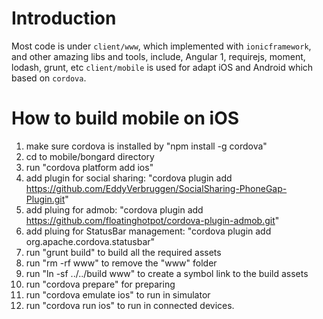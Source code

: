 # Introduction
Most code is under `client/www`,  which implemented with `ionicframework`, and other amazing libs and tools, include, Angular 1, requirejs, moment, lodash, grunt, etc
`client/mobile` is used for adapt iOS and Android which based on `cordova`.

# How to build mobile on iOS
1. make sure cordova is installed by "npm install -g cordova"
2. cd to mobile/bongard directory
3. run "cordova platform add ios"
4. add plugin for social sharing: "cordova plugin add https://github.com/EddyVerbruggen/SocialSharing-PhoneGap-Plugin.git"
5. add pluing for admob: "cordova plugin add https://github.com/floatinghotpot/cordova-plugin-admob.git"
6. add pluing for StatusBar management: "cordova plugin add org.apache.cordova.statusbar"
7. run "grunt build" to build all the required assets
8. run "rm -rf www" to remove the "www" folder
9. run "ln -sf ../../build www" to create a symbol link to the build assets
10. run "cordova prepare" for preparing
11. run "cordova emulate ios" to run in simulator
12. run "cordova run ios" to run in connected devices.